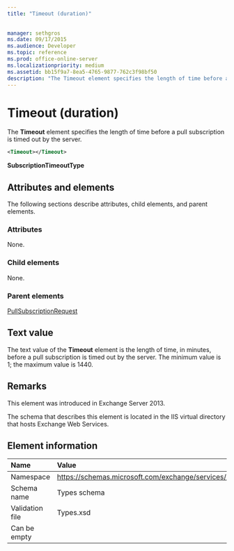 ```yaml
---
title: "Timeout (duration)"
 
 
manager: sethgros
ms.date: 09/17/2015
ms.audience: Developer
ms.topic: reference
ms.prod: office-online-server
ms.localizationpriority: medium
ms.assetid: bb15f9a7-8ea5-4765-9877-762c3f98bf50
description: "The Timeout element specifies the length of time before a pull subscription is timed out by the server."
---
```


# Timeout (duration)

The **Timeout** element specifies the length of time before a pull subscription is timed out by the server. 
  
```XML
<Timeout></Timeout>
```

 **SubscriptionTimeoutType**
## Attributes and elements

The following sections describe attributes, child elements, and parent elements.
  
### Attributes

None.
  
### Child elements

None.
  
### Parent elements

[PullSubscriptionRequest](pullsubscriptionrequest.md)
  
## Text value

The text value of the **Timeout** element is the length of time, in minutes, before a pull subscription is timed out by the server. The minimum value is 1; the maximum value is 1440. 
  
## Remarks

This element was introduced in Exchange Server 2013.
  
The schema that describes this element is located in the IIS virtual directory that hosts Exchange Web Services.
  
## Element information

|**Name**|**Value**|
|:-----|:-----|
|Namespace  <br/> |https://schemas.microsoft.com/exchange/services/2006/types  <br/> |
|Schema name  <br/> |Types schema  <br/> |
|Validation file  <br/> |Types.xsd  <br/> |
|Can be empty  <br/> ||
   

